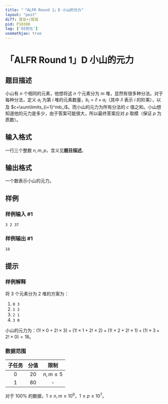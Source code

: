 ```yaml
---
title: "「ALFR Round 1」D 小山的元力"
layout: "post"
diff: 普及+/提高
pid: P10380
tag: ['O2优化']
usemathjax: true
---
```


# 「ALFR Round 1」D 小山的元力
## 题目描述

小山有 $n$ 个相同的元素，他想将这 $n$ 个元素分为 $m$ 堆，显然有很多种分法。对于每种分法，定义 $a_i$ 为第 $i$ 堆的元素数量，$b_i=i!\times a_i$（其中 $i!$ 表示 $i$ 的阶乘），以及 $c=\sum\limits_{i=1}^mb_i$。而小山的元力为所有分法的 $c$ 值之和。小山想知道他的元力是多少，由于答案可能很大，所以最终答案应对 $p$ 取模（保证 $p$ 为质数）。
## 输入格式

一行三个整数 $n,m,p$，含义见**题目描述**。
## 输出格式

一个数表示小山的元力。
## 样例

### 样例输入 #1
```
3 2 37
```
### 样例输出 #1
```
18
```
## 提示

### 样例解释

将 $3$ 个元素分为 $2$ 堆的方案为：

1. `0 3`
2. `1 2`
3. `2 1`
4. `3 0`

小山的元力为：$(1!\times0+2!\times3)+(1!\times1+2!\times2)+(1!\times2+2!\times1)+(1!\times3+2!\times0)=18$。

### 数据范围
| 子任务 | 分值 | 限制 |
| :----------: | :----------: | :----------: |
| $0$ | $20$ | $n,m\le5$ |
| $1$ | $80$ | - |

对于 $100\%$ 的数据，$1\le n,m\le10^6$，$1\le p\le10^7$。
